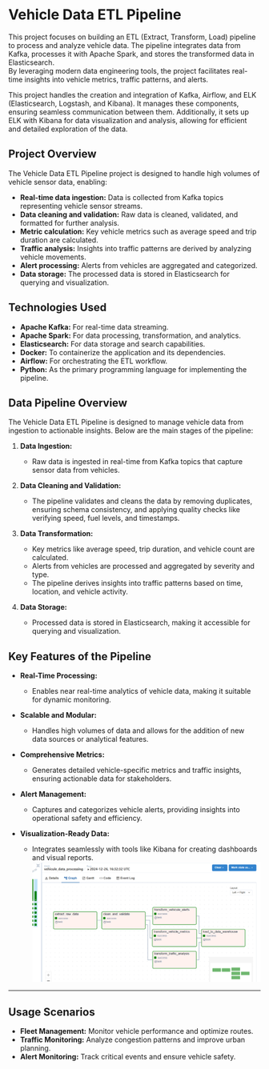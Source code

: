 # Vehicle Data ETL Pipeline

This project focuses on building an ETL (Extract, Transform, Load) pipeline to process and analyze vehicle data. The pipeline integrates data from Kafka, processes it with Apache Spark, and stores the transformed data in Elasticsearch.  
By leveraging modern data engineering tools, the project facilitates real-time insights into vehicle metrics, traffic patterns, and alerts.  

This project handles the creation and integration of Kafka, Airflow, and ELK (Elasticsearch, Logstash, and Kibana). It manages these components, ensuring seamless communication between them. Additionally, it sets up ELK with Kibana for data visualization and analysis, allowing for efficient and detailed exploration of the data.

## Project Overview

The Vehicle Data ETL Pipeline project is designed to handle high volumes of vehicle sensor data, enabling:

- **Real-time data ingestion:** Data is collected from Kafka topics representing vehicle sensor streams.
- **Data cleaning and validation:** Raw data is cleaned, validated, and formatted for further analysis.
- **Metric calculation:** Key vehicle metrics such as average speed and trip duration are calculated.
- **Traffic analysis:** Insights into traffic patterns are derived by analyzing vehicle movements.
- **Alert processing:** Alerts from vehicles are aggregated and categorized.
- **Data storage:** The processed data is stored in Elasticsearch for querying and visualization.

## Technologies Used

- **Apache Kafka:** For real-time data streaming.
- **Apache Spark:** For data processing, transformation, and analytics.
- **Elasticsearch:** For data storage and search capabilities.
- **Docker:** To containerize the application and its dependencies.
- **Airflow:** For orchestrating the ETL workflow.
- **Python:** As the primary programming language for implementing the pipeline.

## Data Pipeline Overview

The Vehicle Data ETL Pipeline is designed to manage vehicle data from ingestion to actionable insights. Below are the main stages of the pipeline:

1. **Data Ingestion:**
   - Raw data is ingested in real-time from Kafka topics that capture sensor data from vehicles.

2. **Data Cleaning and Validation:**
   - The pipeline validates and cleans the data by removing duplicates, ensuring schema consistency, and applying quality checks like verifying speed, fuel levels, and timestamps.

3. **Data Transformation:**
   - Key metrics like average speed, trip duration, and vehicle count are calculated.
   - Alerts from vehicles are processed and aggregated by severity and type.
   - The pipeline derives insights into traffic patterns based on time, location, and vehicle activity.

5. **Data Storage:**
   - Processed data is stored in Elasticsearch, making it accessible for querying and visualization.

## Key Features of the Pipeline

- **Real-Time Processing:**
  - Enables near real-time analytics of vehicle data, making it suitable for dynamic monitoring.

- **Scalable and Modular:**
  - Handles high volumes of data and allows for the addition of new data sources or analytical features.

- **Comprehensive Metrics:**
  - Generates detailed vehicle-specific metrics and traffic insights, ensuring actionable data for stakeholders.

- **Alert Management:**
  - Captures and categorizes vehicle alerts, providing insights into operational safety and efficiency.

- **Visualization-Ready Data:**
  - Integrates seamlessly with tools like Kibana for creating dashboards and visual reports.
    ![ETL Pipeline](Vehicule_data_pipeline.png)


---
## Usage Scenarios

- **Fleet Management:** Monitor vehicle performance and optimize routes.
- **Traffic Monitoring:** Analyze congestion patterns and improve urban planning.
- **Alert Monitoring:** Track critical events and ensure vehicle safety.


